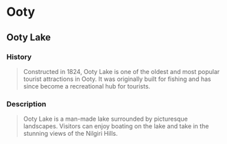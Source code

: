 # Ooty 
 ## Ooty Lake 
  
 ### History 
 > Constructed in 1824, Ooty Lake is one of the oldest and most popular tourist attractions in Ooty. It was originally built for fishing and has since become a recreational hub for tourists. 
  
 ### Description 
 > Ooty Lake is a man-made lake surrounded by picturesque landscapes. Visitors can enjoy boating on the lake and take in the stunning views of the Nilgiri Hills.